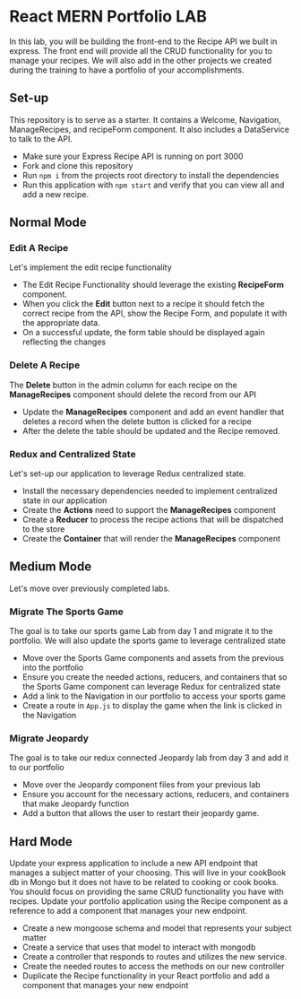 # React MERN Portfolio LAB
In this lab, you will be building the front-end to the Recipe API we built in express. The front end will provide all the CRUD functionality for you to manage your recipes. We will also add in the other projects we created during the training to have a portfolio of your accomplishments.

## Set-up
This repository is to serve as a starter. It contains a Welcome, Navigation, ManageRecipes, and recipeForm component. It also includes a DataService to talk to the API. 

* Make sure your Express Recipe API is running on port 3000
* Fork and clone this repository 
* Run `npm i` from the projects root directory to install the dependencies
* Run this application with `npm start` and verify that you can view all and add a new recipe.

## Normal Mode

### Edit A Recipe
Let's implement the edit recipe functionality

* The Edit Recipe Functionality should leverage the existing **RecipeForm** component.
* When you click the **Edit** button next to a recipe it should fetch the correct recipe from the API, show the Recipe Form,
and populate it with the appropriate data.
* On a successful update, the form table should be displayed again reflecting the changes

### Delete A Recipe
The **Delete** button in the admin column for each recipe on the **ManageRecipes** component should delete the record from our API

* Update the **ManageRecipes** component and add an event handler that deletes a record when the delete button is clicked for a recipe
* After the delete the table should be updated and the Recipe removed.

### Redux and Centralized State
Let's set-up our application to leverage Redux centralized state.

* Install the necessary dependencies needed to implement centralized state in our application
* Create the **Actions** need to support the **ManageRecipes** component
* Create a **Reducer** to process the recipe actions that will be dispatched to the store
* Create the **Container** that will render the **ManageRecipes** component

## Medium Mode
Let's move over previously completed labs.

### Migrate The Sports Game
The goal is to take our sports game Lab from day 1 and migrate it to the portfolio. We will also update the sports game to leverage centralized state

* Move over the Sports Game components and assets from the previous into the portfolio
* Ensure you create the needed actions, reducers, and containers that so the Sports Game component can leverage Redux for centralized state 
* Add a link to the Navigation in our portfolio to access your sports game
* Create a route in `App.js` to display the game when the link is clicked in the Navigation

### Migrate Jeopardy
The goal is to take our redux connected Jeopardy lab from day 3 and add it to our portfolio

* Move over the Jeopardy component files from your previous lab
* Ensure you account for the necessary actions, reducers, and containers that make Jeopardy function 
* Add a button that allows the user to restart their jeopardy game.

## Hard Mode
Update your express application to include a new API endpoint that manages a subject matter of your choosing. This will live in your cookBook db in Mongo but it does not have to be related to cooking or cook books. You should focus on providing the same CRUD functionality you have with recipes. Update your portfolio application using the Recipe component as a reference to add a component that manages your new endpoint.

* Create a new mongoose schema and model that represents your subject matter
* Create a service that uses that model to interact with mongodb
* Create a controller that responds to routes and utilizes the new service.
* Create the needed routes to access the methods on our new controller
* Duplicate the Recipe functionality in your React portfolio and add a component that manages your new endpoint